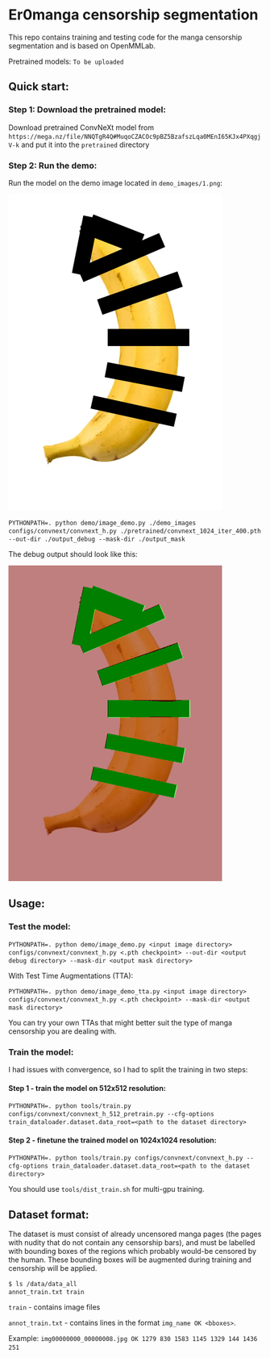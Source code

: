# Er0manga censorship segmentation

This repo contains training and testing code for the manga censorship segmentation and is based on OpenMMLab. 

Pretrained models: `To be uploaded`

## Quick start:

### Step 1: Download the pretrained model:

Download pretrained ConvNeXt model from `https://mega.nz/file/NNQTgR4Q#MuqoCZACOc9pBZ5BzafszLqa0MEnI65KJx4PXqgjV-k` and put it into the `pretrained` directory

### Step 2: Run the demo:

Run the model on the demo image located in `demo_images/1.png`:

![demo](./demo_images/1.png)

```
PYTHONPATH=. python demo/image_demo.py ./demo_images configs/convnext/convnext_h.py ./pretrained/convnext_1024_iter_400.pth --out-dir ./output_debug --mask-dir ./output_mask
```

The debug output should look like this:

![debug](./output_debug/1.png)

## Usage:

### Test the model:

```
PYTHONPATH=. python demo/image_demo.py <input image directory> configs/convnext/convnext_h.py <.pth checkpoint> --out-dir <output debug directory> --mask-dir <output mask directory>
```

With Test Time Augmentations (TTA):

```
PYTHONPATH=. python demo/image_demo_tta.py <input image directory> configs/convnext/convnext_h.py <.pth checkpoint> --mask-dir <output mask directory>
```

You can try your own TTAs that might better suit the type of manga censorship you are dealing with.


### Train the model:

I had issues with convergence, so I had to split the training in two steps:

#### Step 1 - train the model on 512x512 resolution: 

```
PYTHONPATH=. python tools/train.py configs/convnext/convnext_h_512_pretrain.py --cfg-options train_dataloader.dataset.data_root=<path to the dataset directory>
```

#### Step 2 - finetune the trained model on 1024x1024 resolution: 

```
PYTHONPATH=. python tools/train.py configs/convnext/convnext_h.py --cfg-options train_dataloader.dataset.data_root=<path to the dataset directory>
```


You should use `tools/dist_train.sh` for multi-gpu training.


## Dataset format:

The dataset is must consist of already uncensored manga pages (the pages with nudity that do not contain any censorship bars), and must be labelled with bounding boxes of the regions which probably would-be censored by the human. These bounding boxes will be augmented during training and censorship will be applied.

```
$ ls /data/data_all
annot_train.txt train
```

`train` - contains image files

`annot_train.txt` - contains lines in the format `img_name OK <bboxes>`.

Example: `img00000000_00000008.jpg OK 1279 830 1583 1145 1329 144 1436 251`

